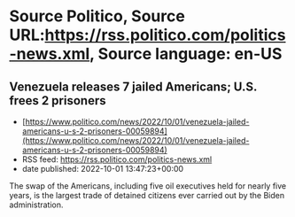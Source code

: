# Source Politico, Source URL:https://rss.politico.com/politics-news.xml, Source language: en-US

## Venezuela releases 7 jailed Americans; U.S. frees 2 prisoners
 - [https://www.politico.com/news/2022/10/01/venezuela-jailed-americans-u-s-2-prisoners-00059894](https://www.politico.com/news/2022/10/01/venezuela-jailed-americans-u-s-2-prisoners-00059894)
 - RSS feed: https://rss.politico.com/politics-news.xml
 - date published: 2022-10-01 13:47:23+00:00

The swap of the Americans, including five oil executives held for nearly five years, is the largest trade of detained citizens ever carried out by the Biden administration.
